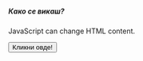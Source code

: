 
<html>
<body>

<h5>Како се викаш?</h5>

<p id="demo">JavaScript can change HTML content.</p>

<button type="button" onclick='document.getElementById("demo").innerHTML = "Јас се викам Еленче"'>Кликни овде!</button>

</body>
</html
